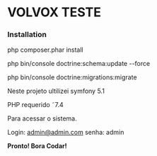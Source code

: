 # VOLVOX TESTE


### Installation

php composer.phar install

php bin/console doctrine:schema:update --force

php bin/console doctrine:migrations:migrate

Neste projeto ultilizei symfony 5.1

PHP requerido ˜7.4

Para acessar o sistema.

Login: admin@admin.com
senha: admin

**Pronto! Bora Codar!** 



